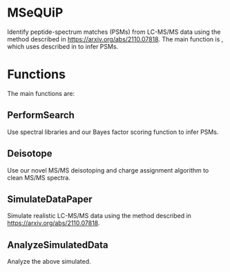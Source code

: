 # MSeQUiP
Identify peptide-spectrum matches (PSMs) from LC-MS/MS data using the method described in https://arxiv.org/abs/2110.07818. The main function is , which uses  described in  to infer PSMs.

# Functions
The main functions are:

## PerformSearch
Use spectral libraries and our Bayes factor scoring function to infer PSMs.

## Deisotope
Use our novel MS/MS deisotoping and charge assignment algorithm to clean MS/MS spectra.

## SimulateDataPaper
Simulate realistic LC-MS/MS data using the method described in https://arxiv.org/abs/2110.07818.

## AnalyzeSimulatedData
Analyze the above simulated.
